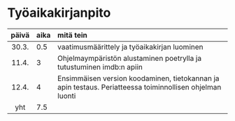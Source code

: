 # Työaikakirjanpito

| päivä | aika | mitä tein  |
| :----:|:-----| :-----|
| 30.3. | 0.5  | vaatimusmäärittely ja työaikakirjan luominen |
| 11.4. | 3    | Ohjelmaympäristön alustaminen poetrylla ja tutustuminen imdb:n apiin |
| 12.4. | 4    | Ensimmäisen version koodaminen, tietokannan ja apin testaus. Periatteessa toiminnollisen ohjelman luonti|
| yht   | 7.5  | |
